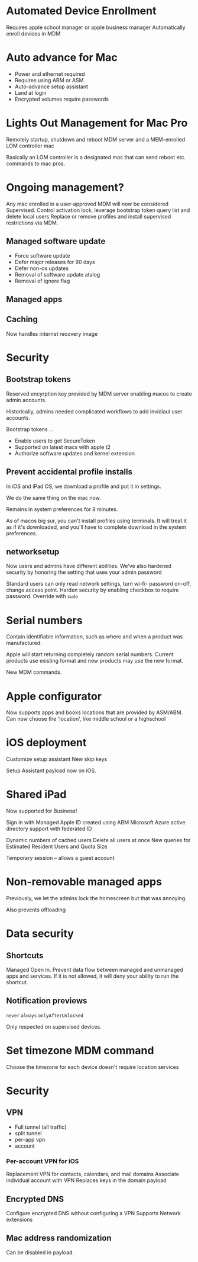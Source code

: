 # Automated Device Enrollment
Requires apple school manager or apple business manager
Automatically enroll devices in MDM

# Auto advance for Mac
* Power and ethernet required
* Requires using ABM or ASM
* Auto-advance setup assistant
* Land at login
* Encrypted volumes require passwords

# Lights Out Management for Mac Pro
Remotely startup, shutdown and reboot
MDM server and a MEM-enrolled LOM controller mac

Basically an LOM controller is a designated mac that can send reboot etc. commands to mac pros.

# Ongoing management?

Any mac enrolled in a user-approved MDM will now be considered Supervised.
Control activation lock, leverage bootstrap token
query list and delete local users
Replace or remove profiles and install supervised restrictions via MDM.

## Managed software update
* Force software update
* Defer major releases for 90 days
* Defer non-os updates
* Removal of software update atalog
* Removal of ignore flag

## Managed apps
## Caching
Now handles internet recovery image

# Security
## Bootstrap tokens
Reserved encyrption key provided by MDM server enabling macos to create admin accounts.

Historically, admins needed complicated workflows to add invidiaul user accounts.

Bootstrap tokens ...
* Enable users to get SecureToken
* Supported on latest macs with apple t2
* Authorize software updates and kernel extension


## Prevent accidental profile installs
In iOS and iPad OS, we download a profile and put it in settings.

We do the same thing on the mac now.

Remains in system preferences for 8 minutes.

As of macos big sur, you can't install profiles using terminals.  It will treat it as if it's downloaded, and you'll have to complete download in the system preferences.

## networksetup

Now users and admins have different abilities.  We've also hardened security by honoring the setting that uses your admin password 

Standard users can only read network settings, turn wi-fi- password on-off, change access point.
Harden security by enabling checkbox to require password.
Override with `sudo`

# Serial numbers
Contain identifiable information, such as where and when a product was manufactured.

Apple will start returning completely random serial numbers.
Current products use existing format and new products may use the new format.

New MDM commands.

# Apple configurator
Now supports apps and books locations that are provided by ASM/ABM.
Can now choose the 'location', like middle school or a highschool

# iOS deployment
Customize setup assistant
New skip keys

Setup Assistant payload now on iOS.

# Shared iPad
Now supported for Business!

Sign in with Managed Apple ID created using ABM
Microsoft Azure active directory support with federated ID

Dynamic numbers of cached users
Delete all users at once
New queries for Estimated Resident Users and Quota Size

Temporary session – allows a guest account

# Non-removable managed apps
Previously, we let the admins lock the homescreen but that was annoying.

Also prevents offloading
# Data security

## Shortcuts
Managed Open In.  Prevent data flow between managed and unmanaged apps and services.  If it is not allowed, it will deny your ability to run the shortcut.

## Notification previews
`never` `always` `onlyAfterUnlocked`

Only respected on supervised devices.

# Set timezone MDM command
Choose the timezone for each device
doesn't require location services

# Security
## VPN
* Full tunnel (all traffic)
* split tunnel
* per-app vpn
* account

### Per-account VPN for iOS
Replacement VPN for contacts, calendars, and mail domains
Associate individual account with VPN
Replaces keys in the domain payload

## Encrypted DNS
Configure encrypted DNS without configuring a VPN
Supports Network extensions

## Mac address randomization
Can be disabled in payload.




